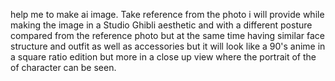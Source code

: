 help me to make ai image. Take reference from the photo i will provide while making the image in a Studio Ghibli aesthetic and with a different posture compared from the reference photo but at the same time having similar face structure and outfit as well as accessories but it will look like a 90's anime in a square ratio edition but more in a close up view where the portrait of the of character can be seen.